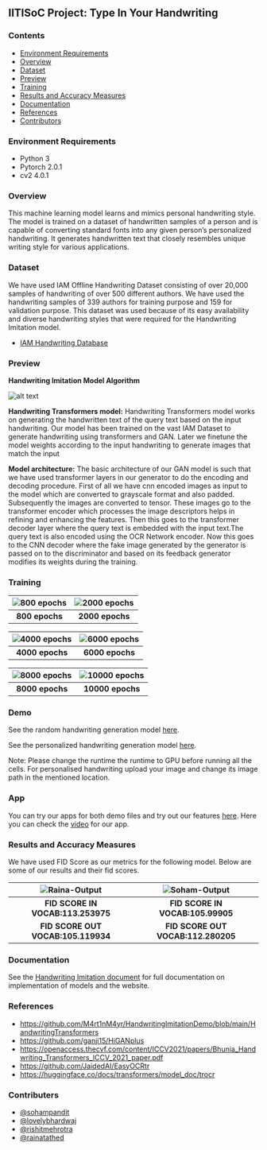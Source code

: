 ## **IITISoC Project: Type In Your Handwriting**


### **Contents**
- [Environment Requirements](#Environment-Requirements)
- [Overview](#Overview)
- [Dataset](#Dataset)
- [Preview](#Preview)
- [Training](#Training)
- [Results and Accuracy Measures](#Results-and-Accuracy-measures)
- [Documentation](#Documentation)
- [References](#References)
- [Contributors](#Contributors)


### **Environment Requirements**
- Python 3
- Pytorch 2.0.1
- cv2 4.0.1


### **Overview**
This machine learning model learns and mimics personal handwriting style. The model is trained on a dataset of handwritten samples of a person and is capable of converting standard fonts into any given person’s personalized handwriting. It generates handwritten text that closely resembles unique writing style for various applications. 

### **Dataset**
We have used IAM Offline Handwriting Dataset consisting of over 20,000 samples of handwriting of over 500 different authors. We have used the handwriting samples of 339 authors for training purpose and 159 for validation purpose. This dataset was used because of its easy availability and diverse handwriting styles that were required for the Handwriting Imitation model.
* [IAM Handwriting Database](https://fki.tic.heia-fr.ch/databases/iam-handwriting-database)
### **Preview**


**Handwriting Imitation Model Algorithm**


![alt text](https://drive.google.com/uc?id=1YB10pFRzCdrDuuYPy_YEzoSYFnQH5S9l) 


**Handwriting Transformers model:**
Handwriting Transformers model works on generating the handwritten text of the query text based on the input handwriting. Our model has been trained on the vast IAM Dataset to generate handwriting using transformers and GAN. Later we finetune the model weights according to the input handwriting to generate images that match the input


**Model architecture:**
The basic architecture of our GAN model is such that we have used transformer layers in our generator to do the encoding and decoding procedure. First of all we have cnn encoded images as input to the model which are converted to grayscale format and also padded.  Subsequently the images are converted to tensor. These images go to the transformer encoder which processes the image descriptors helps in refining and enhancing the features.  Then this goes to the transformer decoder layer where the query text is embedded with the input text.The query text is also encoded using the OCR Network encoder. Now this goes to the CNN decoder where the fake image generated by the generator is passed on to the discriminator and based on its feedback generator modifies its weights during the training.

### **Training**



| ![800 epochs](https://drive.google.com/uc?id=1QOLh2PFGc1lFKC8lhzz3Vn9jK3NDitSs) | ![2000 epochs](https://drive.google.com/uc?id=1IM-3PxTuzeZor1TAQLH8BONDcOdRHMX0) | 
|:--:|:--:|
|**800 epochs**| **2000 epochs**|

| ![4000 epochs](https://drive.google.com/uc?id=1KX5W1TbO92NtpVm8Vv29sLWE8hIoDHZp) | ![6000 epochs](https://drive.google.com/uc?id=1OIV8nFyF_YN9yoa9dNGl7VOLIf8qDBDd) |
|:--:|:--:|
|**4000 epochs**| **6000 epochs**|

| ![8000 epochs](https://drive.google.com/uc?id=1o1BBarrEQg-NV7LGc1qERaXetkm9WeKG) | ![10000 epochs](https://drive.google.com/uc?id=1nvCZKJqi_4x-mEhwEkAQj8vxs0RmSC6M) | 
|:--:|:--:|
|**8000 epochs**| **10000 epochs**|

### **Demo**

See the random handwriting generation model [here](https://colab.research.google.com/drive/1nFhHhf_yp1wRadgrMzG_bQk02AAmpiel?usp=sharing).


See the personalized handwriting generation model [here](https://colab.research.google.com/drive/1xL1LyM2Oo7i-Gyt3l4_Q9JJvSIfp_Lkh?usp=sharing).

Note:  Please change the runtime the runtime to GPU before running all the cells. For personalised handwriting upload your image and change its image path in the mentioned location.

### **App**

You can try our apps for both demo files and try out our features [here](https://drive.google.com/drive/folders/167v6vOH3nJAmEWW2t1ItxL1WtSzrpboh?usp=sharing).
Here you can check the [video](https://drive.google.com/drive/folders/1Qb9-_9PHrzC5MtJfg__y7opu3COtJaYu?usp=sharing) for our app.

### **Results and Accuracy Measures**
We have used FID Score as our metrics for the following model. Below are some of our results and their fid scores.

| ![Raina-Output](https://drive.google.com/uc?id=1CBEkAr_BH5SsHla8BOwURisYR7hm1Jjb) | ![Soham-Output](https://drive.google.com/uc?id=1X3Qn0g9WbebgZtSpzev8VJkR3W2C6Daw) |
|:--:|:--:|
|**FID SCORE IN VOCAB:113.253975**| **FID SCORE IN VOCAB:105.99905**|
|**FID SCORE OUT VOCAB:105.119934**| **FID SCORE OUT VOCAB:112.280205** |

### **Documentation**


See the [Handwriting Imitation document](https://docs.google.com/document/d/1W1V6E_oaW-kdgnyxmaCUYlse9DZ-fcS5OOG1o_BEMtI/edit) for full documentation on implementation of models and the website.


### **References**


* https://github.com/M4rt1nM4yr/HandwritingImitationDemo/blob/main/HandwritingTransformers
* https://github.com/ganji15/HiGANplus
* https://openaccess.thecvf.com/content/ICCV2021/papers/Bhunia_Handwriting_Transformers_ICCV_2021_paper.pdf
* https://github.com/JaidedAI/EasyOCRtr
* https://huggingface.co/docs/transformers/model_doc/trocr


### **Contributers**
- [@sohampandit](https://www.github.com/Scav6411)
- [@lovelybhardwaj](https://www.github.com/lovelybhardwaj)
- [@rishitmehrotra](https://www.github.com/mehrotrarishit)
- [@rainatathed](https://www.github.com/Raina-310304)












